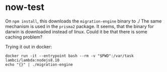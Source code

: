 # now-test

On `npm install`, this downloads the `migration-engine` binary to ./
The same mechanism is used in the `prisma2` package.
It seems, that the binary for darwin is downloaded instead of linux.
Could it be that there is some caching problem?

Trying it out in docker:

```
docker run -it --entrypoint bash --rm -v "$PWD":/var/task lambci/lambda:nodejs8.10
echo "{}" | ./migration-engine
```
